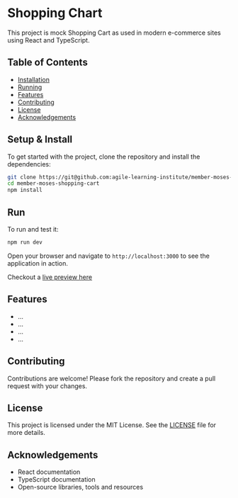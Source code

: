 # Shopping Chart  

This project is mock Shopping Cart as used in modern e-commerce sites using React and TypeScript.

## Table of Contents  

- [Installation](#setup--install)  
- [Running](#Run)  
- [Features](#features)  
- [Contributing](#contributing)  
- [License](#license)  
- [Acknowledgements](#acknowledgements)  

## Setup & Install  

To get started with the project, clone the repository and install the dependencies:  

```bash
git clone https://git@github.com:agile-learning-institute/member-moses-shopping-cart.git   
cd member-moses-shopping-cart  
npm install  
```

## Run  

To run and test it:  

```bash
npm run dev   
```

Open your browser and navigate to `http://localhost:3000` to see the application in action.  

Checkout a [live preview here](https://shopping-cart-wodpachua.netlify.app/)  

## Features

- ...  
- ...
- ...
- ...

## Contributing  

Contributions are welcome! Please fork the repository and create a pull request with your changes.  

## License  

This project is licensed under the MIT License. See the [LICENSE](LICENSE) file for more details.  

## Acknowledgements  

- React documentation  
- TypeScript documentation    
- Open-source libraries, tools and resources  